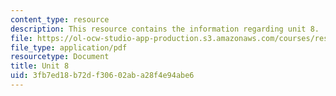 ```yaml
---
content_type: resource
description: This resource contains the information regarding unit 8.
file: https://ol-ocw-studio-app-production.s3.amazonaws.com/courses/res-21g-003-learning-chinese-a-foundation-course-in-mandarin-spring-2011/3fb7ed18b72df30602aba28f4e94abe6_MITRES_21G_003S11_unit08.pdf
file_type: application/pdf
resourcetype: Document
title: Unit 8
uid: 3fb7ed18-b72d-f306-02ab-a28f4e94abe6
---
```

